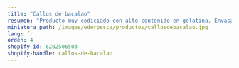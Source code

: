 ```yaml
---
title: "Callos de bacalao"
resumen: "Producto muy codiciado con alto contenido en gelatina. Envasado: bandeja de 1 kg aprox."
miniatura_path: /images/ederpesca/productos/callosdebacalao.jpg
lang: fr
orden: 4
shopify-id: 6202506503
shopify-handle: callos-de-bacalao
---
```

